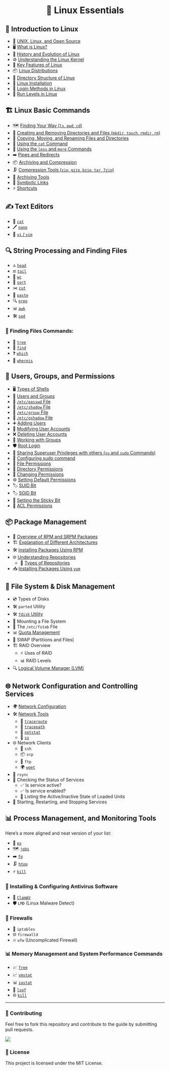<h1 align="center">🐧 Linux Essentials</h1>

## 📌 Introduction to Linux
- 📜 [UNIX, Linux, and Open Source]((https://github.com/nikhilpatidar01/Linux-Server/blob/Master/Introduction%20to%20Linux/1.%20Introduction%20of%20Linux.md))
- 🖥️ [What is Linux?](https://github.com/InfoSecWarrior/Linux-Essentials/blob/main/Introduction-to-Linux.md#what-is-linux)
- 📅 [History and Evolution of Linux](https://github.com/InfoSecWarrior/Linux-Essentials/blob/main/Introduction-to-Linux.md#history-and-evolution-of-linux)
- ⚙️ [Understanding the Linux Kernel](https://github.com/InfoSecWarrior/Linux-Essentials/blob/main/Introduction-to-Linux.md#what-is-the-linux-kernel)
- 🔑 [Key Features of Linux](https://github.com/InfoSecWarrior/Linux-Essentials/blob/main/Introduction-to-Linux.md#linux-features)
- 📦 [Linux Distributions](https://github.com/InfoSecWarrior/Linux-Essentials/blob/main/Introduction-to-Linux.md#linux-distributions)
- 📂 [Directory Structure of Linux](https://github.com/InfoSecWarrior/Linux-Essentials/blob/main/Directory-Structure-of-Linux.md#linux-directory-structure)
- 💾 [Linux Installation](https://github.com/InfoSecWarrior/Linux-Essentials/blob/main/Centos-9-installation.md#centos-9-installation-gui)
- 🔐 [Login Methods in Linux](https://github.com/InfoSecWarrior/Linux-Essentials/blob/main/Login-Methods-in-Linux.md#linux-login-methods)
- 🔄 [Run Levels in Linux](https://github.com/InfoSecWarrior/Linux-Essentials/blob/main/Run-Level.md#runlevels-in-linux)

## 🏗️ Linux Basic Commands
- 🗺️ [Finding Your Way (`ls`, `pwd`, `cd`)](https://github.com/InfoSecWarrior/Linux-Essentials/blob/main/Basic-Commands.md#file-and-directory-management)
- 📁 [Creating and Removing Directories and Files (`mkdir`, `touch`, `rmdir`, `rm`)](https://github.com/InfoSecWarrior/Linux-Essentials/blob/main/Basic-Commands.md#file-operations)
- 🔄 [Copying, Moving, and Renaming Files and Directories](https://github.com/InfoSecWarrior/Linux-Essentials/blob/main/cp-and-mv-command.md)
- 📜 [Using the `cat` Command](https://github.com/InfoSecWarrior/Linux-Essentials/blob/main/Text-Editor.md#1-cat-command)
- 📖 [Using the `less` and `more` Commands]()
- ➡️ [Pipes and Redirects](https://github.com/InfoSecWarrior/Linux-Essentials/blob/main/Redirection-in-Linux.md#redirection-operators)
- 📦 [Archiving and Compression](https://github.com/InfoSecWarrior/Linux-Essentials/blob/main/Compress-Tool.md#compression-tools-guide)
- 🗜️ [Compression Tools (`zip`, `gzip`, `bzip`, `tar`, `7zip`)](https://github.com/InfoSecWarrior/Linux-Essentials/blob/main/Compress-Tool.md#bzip2-commands)
- 🎁 [Archiving Tools](https://github.com/InfoSecWarrior/Linux-Essentials/blob/main/Compress-Tool.md#create-a-tar-archive)
- 🔗 [Symbolic Links](https://github.com/InfoSecWarrior/Linux-Essentials/blob/main/Wildcards.md#wildcards-in-linux)
- ⚡ [Shortcuts](https://github.com/InfoSecWarrior/Linux-Essentials/blob/main/Linux-Shortcuts.md#linux-keyboard-shortcuts-cheat-sheet)

## ✍️ Text Editors
- 📝 [`cat`](https://github.com/InfoSecWarrior/Linux-Essentials/blob/main/Text-Editor.md#1-cat-command)
- 🖊️ [`nano`](https://github.com/InfoSecWarrior/Linux-Essentials/blob/main/Text-Editor.md#2-nano-command)
- 🎨 [`vi` / `vim`](https://github.com/InfoSecWarrior/Linux-Essentials/blob/main/Text-Editor.md#vim-text-editor)

## 🔍 String Processing and Finding Files

- 🔝 [`head`](https://github.com/InfoSecWarrior/Linux-Essentials/blob/main/String-Processing.md#head)
- 🔚 [`tail`](https://github.com/InfoSecWarrior/Linux-Essentials/blob/main/String-Processing.md#tail)
- 🔢 [`wc`](https://github.com/InfoSecWarrior/Linux-Essentials/blob/main/String-Processing.md#wc)
- 📑 [`sort`](https://github.com/InfoSecWarrior/Linux-Essentials/blob/main/String-Processing.md#sort)
- ✂️ [`cut`](https://github.com/InfoSecWarrior/Linux-Essentials/blob/main/String-Processing.md#cut-command)
- 🔗 [`paste`](https://github.com/InfoSecWarrior/Linux-Essentials/blob/main/String-Processing.md#paste)
- 🔍 [`grep`](https://github.com/InfoSecWarrior/Linux-Essentials/blob/main/String-Processing.md#grep)
- 📊 [`awk`](https://github.com/InfoSecWarrior/Linux-Essentials/blob/main/String-Processing.md#awk)
- 🛠️ [`sed`](https://github.com/InfoSecWarrior/Linux-Essentials/blob/main/String-Processing.md#sed)

### 🔎 Finding Files Commands:
- 🌳 [`tree`](https://github.com/InfoSecWarrior/Linux-Essentials/blob/main/Finding-Files.md#1-tree-command)
- 🔦 [`find`](https://github.com/InfoSecWarrior/Linux-Essentials/blob/main/Finding-Files.md#2-find-command)
- ❓ [`which`](https://github.com/InfoSecWarrior/Linux-Essentials/blob/main/Finding-Files.md#2-which-command)
- 📌 [`whereis`](https://github.com/InfoSecWarrior/Linux-Essentials/blob/main/Finding-Files.md#3-whereis-command)

## 👥 Users, Groups, and Permissions
- 🖥️ [Types of Shells](https://github.com/InfoSecWarrior/Linux-Essentials/blob/main/Linux-Shell-Introduction.md#shells-in-linux)
- 🏢 [Users and Groups](https://github.com/InfoSecWarrior/Linux-Essentials/blob/main/User-and-Group-Management.md#user-management)
- 📄 [`/etc/passwd` File](https://github.com/InfoSecWarrior/Linux-Essentials/blob/main/System%20File%20in%20Linux.md#-1-etcpasswd--user-account-information)
- 🔐 [`/etc/shadow` File](https://github.com/InfoSecWarrior/Linux-Essentials/blob/main/System%20File%20in%20Linux.md#-2-etcshadow--secure-password-storage)
- 📂 [`/etc/group` File](https://github.com/InfoSecWarrior/Linux-Essentials/blob/main/System%20File%20in%20Linux.md#-3-etcgroup--group-information)
- 🔏 [`/etc/gshadow` File](https://github.com/InfoSecWarrior/Linux-Essentials/blob/main/System%20File%20in%20Linux.md#-4-etcgshadow--secure-group-management)
- ➕ [Adding Users](https://github.com/InfoSecWarrior/Linux-Essentials/blob/main/useradd-adduser-Command.md#1-useradd-command)
- 🔄 [Modifying User Accounts](https://github.com/InfoSecWarrior/Linux-Essentials/blob/main/usermod-userdel-commands.md#user-modify-usermod)
- ❌ [Deleting User Accounts](https://github.com/InfoSecWarrior/Linux-Essentials/blob/main/usermod-userdel-commands.md#user-deletion-userdel)
- 👥 [Working with Groups](https://github.com/InfoSecWarrior/Linux-Essentials/blob/main/groupadd-and-groupdel.md#groupadd-and-groupdel-command)
- 🛡️ [Root Login](https://github.com/InfoSecWarrior/Linux-Essentials/blob/main/Root-Login.md#-how-to-enable-root-login-in-linux)
- 🔄 [Sharing Superuser Privileges with others (`su` and `sudo` Commands)](https://github.com/InfoSecWarrior/Linux-Essentials/blob/main/SU-SG-In-Linux.md#switching-users-and-groups-in-linux)
- 🔀 [Configuring sudo command](https://github.com/InfoSecWarrior/Linux-Essentials/blob/main/Sudo-Command.md#understanding-and-using-the-sudo-command-in-linux)
- 🔑 [File Permissions](https://github.com/InfoSecWarrior/Linux-Essentials/blob/main/File-Permission.md#file-permissions-in-linuxunix)
- 📂 [Directory Permissions](https://github.com/InfoSecWarrior/Linux-Essentials/blob/main/CHOWN-CHMOD.md#change-permissions-recursively)
- 🔄 [Changing Permissions](https://github.com/InfoSecWarrior/Linux-Essentials/blob/main/CHOWN-CHMOD.md#1-changing-ownership-with-chown)
- ⚙️ [Setting Default Permissions](https://github.com/InfoSecWarrior/Linux-Essentials/blob/main/U-mask-Permission-Calculation.md#default-permissions)
- 🏷️ [SUID Bit](https://github.com/InfoSecWarrior/Linux-Essentials/blob/main/Special-Permissions-in-Linux.md#1-setuid-suid)
- 🏷️ [SGID Bit](https://github.com/InfoSecWarrior/Linux-Essentials/blob/main/Special-Permissions-in-Linux.md#2-setgid-sgid)
- 📌 [Setting the Sticky Bit](https://github.com/InfoSecWarrior/Linux-Essentials/blob/main/Special-Permissions-in-Linux.md#3-sticky-bit)
- 🔐 [ACL Permissions](https://github.com/InfoSecWarrior/Linux-Essentials/blob/main/ACL.md#access-control-list-acl-in-linux)

## 📦 Package Management
- 📂 [Overview of RPM and SRPM Packages](https://github.com/InfoSecWarrior/Linux-Essentials/blob/main/RPM-Commands.md#rpm-commands)
- 🏗️ [Explanation of Different Architectures](https://github.com/InfoSecWarrior/Linux-Essentials/blob/main/Package-Management.md#package-management-in-linux)
- 🛠️ [Installing Packages Using RPM](https://github.com/InfoSecWarrior/Linux-Essentials/blob/main/RPM-Commands.md#installing-packages)
- 🌐 [Understanding Repositories](https://github.com/InfoSecWarrior/Linux-Essentials/blob/main/Understanding-Repositories.md#-understanding-repositories-in-linux-)
  - 🏪 [Types of Repositories](https://github.com/InfoSecWarrior/Linux-Essentials/blob/main/Types-of-Repositories.md#-types-of-repositories-in-linux)
- 📥 [Installing Packages Using `yum`](https://github.com/InfoSecWarrior/Linux-Essentials/blob/main/YUM-Commands-and-Groups.md#installing-and-removing-packages)

## 💾 File System & Disk Management
- 💿 Types of Disks
- 🛠️ `parted` Utility
- 🛠️ [`fdisk` Utility](https://github.com/InfoSecWarrior/Linux-Essentials/blob/main/Fdisk.md#what-is-fdisk)
- 📂 Mounting a File System
- 📝 The `/etc/fstab` File
- 📊 [Quota Management](https://github.com/InfoSecWarrior/Linux-Essentials/blob/main/Managing-Quotas-LVM-and-RAID.md#quota-management-in-linux)
- 🔄 SWAP (Partitions and Files)
- 🏗️ RAID Overview
  - ⚡ Uses of RAID
  - 📊 RAID Levels
- 🔍 [Logical Volume Manager (LVM)](https://github.com/InfoSecWarrior/Linux-Essentials/blob/main/Managing-Quotas-LVM-and-RAID.md#logical-volume-manager-lvm-and-raid-setup-and-management)

## 🌐 Network Configuration and Controlling Services
- 🌍 [Network Configuration](https://github.com/InfoSecWarrior/Linux-Essentials/blob/main/Network-Configuration.md#network-configuration-in-linux)
- 🛠️ [Network Tools](https://github.com/InfoSecWarrior/Linux-Essentials/blob/main/Netwrok-Monitoring.md#installation)
  - 🔄 [`traceroute`](https://github.com/InfoSecWarrior/Linux-Essentials/blob/main/Network-Tools.md#traceroute)
  - 🔄 [`tracepath`](https://github.com/InfoSecWarrior/Linux-Essentials/blob/main/Network-Tools.md#tracepath)
  - 📡 [`netstat`](https://github.com/InfoSecWarrior/Linux-Essentials/blob/main/Netwrok-Monitoring.md#using-netstat)
  - 📡 [`ss`](https://github.com/InfoSecWarrior/Linux-Essentials/blob/main/Netwrok-Monitoring.md#using-ss)
- 🌐 Network Clients
  - 🔐 `ssh`
  - 📦 `scp`
  - 📂 `ftp`
  - 🌍 [`wget`](https://github.com/InfoSecWarrior/Linux-Essentials/blob/main/Wget.md)
- 🔄 `rsync`
- 📌 Checking the Status of Services
  - ✅ Is service active?
  - ✅ Is service enabled?
  - 📜 Listing the Active/Inactive State of Loaded Units
- 🔄 Starting, Restarting, and Stopping Services

## 📊 Process Management, and Monitoring Tools
 Here’s a more aligned and neat version of your list:

- 🔄 [`ps`](https://github.com/InfoSecWarrior/Linux-Essentials/blob/main/Process-Management.md#viewing-processes-with-ps-command)
- 🗺️ [`jobs`](https://github.com/InfoSecWarrior/Linux-Essentials/blob/main/Process-Management.md#viewing-and-managing-jobs)
- ➡️ [`fg`](https://github.com/InfoSecWarrior/Linux-Essentials/blob/main/Process-Management.md#running-commands-in-the-background--foreground)
- 🗜️ [`htop`](https://github.com/InfoSecWarrior/Linux-Essentials/blob/main/Process-Management.md#monitoring-processes-in-real-time) 
- ⚡ [`kill`](https://github.com/InfoSecWarrior/Linux-Essentials/blob/main/Process-Management.md#killing-processes) 
 
### 🦠 Installing & Configuring Antivirus Software
- 🔬 [`ClamAV`](https://github.com/InfoSecWarrior/Linux-Essentials/blob/main/ClamAV-Linux-Antivirus.md#clamav-installation-and-usage-on-centos)
- 🛡️ `LMD` (Linux Malware Detect)

### 🏰 Firewalls
- 🚧 `iptables`
- 🌐 `firewalld`
- 🔥 `ufw` (Uncomplicated Firewall)

### 📊 Memory Management and System Performance Commands
- 📈 [`free`](https://github.com/InfoSecWarrior/Linux-Essentials/blob/main/Memory-Management.md#1-memory-management-commands)
- 📈 [`vmstat`](https://github.com/InfoSecWarrior/Linux-Essentials/blob/main/Memory-Management.md#2-system-performance-commands)
- 📊 [`iostat`](https://github.com/InfoSecWarrior/Linux-Essentials/blob/main/Memory-Management.md#2-system-performance-commands)
- 🔎 [`lsof`](https://github.com/InfoSecWarrior/Linux-Essentials/blob/main/Memory-Management.md#2-system-performance-commands)
- 🌐 [`kill`](https://github.com/InfoSecWarrior/Linux-Essentials/blob/main/Memory-Management.md#3-killing-processes-using-kill)

---
### 🤝 Contributing
Feel free to fork this repository and contribute to the guide by submitting pull requests.

<a href="https://github.com/InfoSecWarrior/Linux-Essentials/graphs/contributors">
  <img src="https://contrib.rocks/image?repo=InfoSecWarrior/Linux-Essentials&max=300">
</a>
</p>


### 📜 License
This project is licensed under the MIT License.

